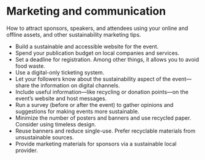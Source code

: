 # Marketing and communication

How to attract sponsors, speakers, and attendees using your online and offline assets, and other sustainability marketing tips. 

- Build a sustainable and accessible website for the event.
- Spend your publication budget on local companies and services.
- Set a deadline for registration. Among other things, it allows you to avoid food waste.
- Use a digital-only ticketing system. 
- Let your followers know about the sustainability aspect of the event—share the information on digital channels.
- Include useful information—like recycling or donation points—on the event’s website and host messages. 
- Run a survey (before or after the event) to gather opinions and suggestions for making events more sustainable.
- Minimize the number of posters and banners and use recycled paper. Consider using timeless design. 
- Reuse banners and reduce single-use. Prefer recyclable materials from unsustainable sources.
- Provide marketing materials for sponsors via a sustainable local provider.
